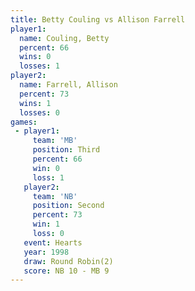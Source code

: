 ```yaml
---
title: Betty Couling vs Allison Farrell
player1:                
  name: Couling, Betty  
  percent: 66           
  wins: 0               
  losses: 1             
player2:                
  name: Farrell, Allison
  percent: 73           
  wins: 1               
  losses: 0             
games:
 - player1:         
     team: 'MB'     
     position: Third
     percent: 66    
     win: 0         
     loss: 1        
   player2:          
     team: 'NB'      
     position: Second
     percent: 73     
     win: 1          
     loss: 0         
   event: Hearts       
   year: 1998          
   draw: Round Robin(2)
   score: NB 10 - MB 9 
---
```

